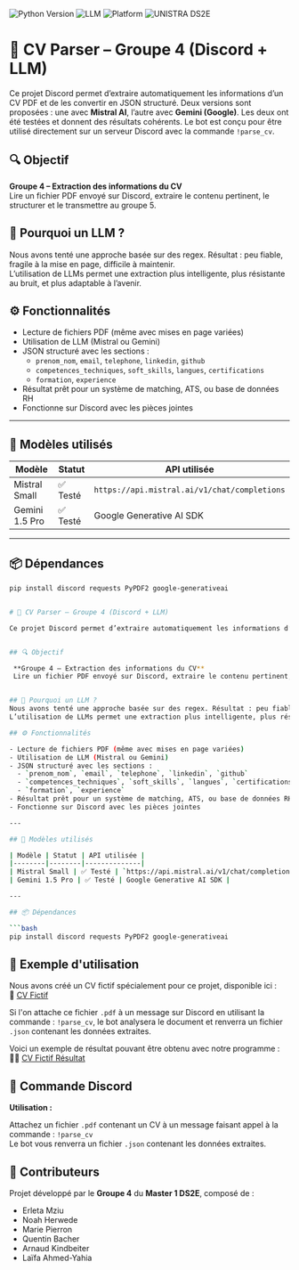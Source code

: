 ![Python Version](https://img.shields.io/badge/Python-3.10%2B-blue)
![LLM](https://img.shields.io/badge/LLM-Mistral%20%7C%20Gemini-orange)
![Platform](https://img.shields.io/badge/Platform-Discord-blue)
![UNISTRA DS2E](https://img.shields.io/badge/UNISTRA-M1_DS2E-blue)

# 📄 CV Parser – Groupe 4 (Discord + LLM)
Ce projet Discord permet d’extraire automatiquement les informations d’un CV PDF et de les convertir en JSON structuré. Deux versions sont proposées : une avec **Mistral AI**, l’autre avec **Gemini (Google)**. Les deux ont été testées et donnent des résultats cohérents. Le bot est conçu pour être utilisé directement sur un serveur Discord avec la commande `!parse_cv`.

## 🔍 Objectif

**Groupe 4 – Extraction des informations du CV**  
Lire un fichier PDF envoyé sur Discord, extraire le contenu pertinent, le structurer et le transmettre au groupe 5.

## 🤖 Pourquoi un LLM ?

Nous avons tenté une approche basée sur des regex. Résultat : peu fiable, fragile à la mise en page, difficile à maintenir.  
L’utilisation de LLMs permet une extraction plus intelligente, plus résistante au bruit, et plus adaptable à l’avenir.

## ⚙️ Fonctionnalités

- Lecture de fichiers PDF (même avec mises en page variées)
- Utilisation de LLM (Mistral ou Gemini)
- JSON structuré avec les sections :
  - `prenom_nom`, `email`, `telephone`, `linkedin`, `github`
  - `competences_techniques`, `soft_skills`, `langues`, `certifications`
  - `formation`, `experience`
- Résultat prêt pour un système de matching, ATS, ou base de données RH
- Fonctionne sur Discord avec les pièces jointes

---

## 🧠 Modèles utilisés

| Modèle           | Statut | API utilisée                               |
|------------------|--------|--------------------------------------------|
| Mistral Small    | ✅ Testé | `https://api.mistral.ai/v1/chat/completions` |
| Gemini 1.5 Pro   | ✅ Testé | Google Generative AI SDK                   |

---

## 📦 Dépendances

```bash
pip install discord requests PyPDF2 google-generativeai


# 📄 CV Parser – Groupe 4 (Discord + LLM)

Ce projet Discord permet d’extraire automatiquement les informations d’un CV PDF et de les convertir en JSON structuré. Deux versions sont proposées : une avec **Mistral AI**, l’autre avec **Gemini (Google)**. Les deux ont été testées et donnent des résultats cohérents. Le bot est conçu pour être utilisé directement sur un serveur Discord avec la commande `!parse_cv`.


## 🔍 Objectif

 **Groupe 4 – Extraction des informations du CV**  
 Lire un fichier PDF envoyé sur Discord, extraire le contenu pertinent, le structurer et le transmettre au groupe 5.


## 🤖 Pourquoi un LLM ?
Nous avons tenté une approche basée sur des regex. Résultat : peu fiable, fragile à la mise en page, difficile à maintenir.
L’utilisation de LLMs permet une extraction plus intelligente, plus résistante au bruit, et plus adaptable à l’avenir.

## ⚙️ Fonctionnalités

- Lecture de fichiers PDF (même avec mises en page variées)
- Utilisation de LLM (Mistral ou Gemini)
- JSON structuré avec les sections :
  - `prenom_nom`, `email`, `telephone`, `linkedin`, `github`
  - `competences_techniques`, `soft_skills`, `langues`, `certifications`
  - `formation`, `experience`
- Résultat prêt pour un système de matching, ATS, ou base de données RH
- Fonctionne sur Discord avec les pièces jointes

---

## 🧠 Modèles utilisés

| Modèle | Statut | API utilisée |
|--------|--------|--------------|
| Mistral Small | ✅ Testé | `https://api.mistral.ai/v1/chat/completions` |
| Gemini 1.5 Pro | ✅ Testé | Google Generative AI SDK |

---

## 📦 Dépendances

```bash
pip install discord requests PyPDF2 google-generativeai
```

## 🧪 Exemple d'utilisation

Nous avons créé un CV fictif spécialement pour ce projet, disponible ici :  
📄 [CV Fictif](CV_Fictif.pdf)

Si l'on attache ce fichier `.pdf` à un message sur Discord en utilisant la commande : `!parse_cv`, le bot analysera le document et renverra un fichier `.json` contenant les données extraites.

Voici un exemple de résultat pouvant être obtenu avec notre programme :  
🧾📄 [CV Fictif Résultat](CV_Fictif_Resultat.json)

## 💬 Commande Discord

**Utilisation :**

Attachez un fichier `.pdf` contenant un CV à un message faisant appel à la commande : `!parse_cv`  
Le bot vous renverra un fichier `.json` contenant les données extraites.

##  👥 Contributeurs

Projet développé par le **Groupe 4** du **Master 1 DS2E**, composé de :

- Erleta Mziu  
- Noah Herwede  
- Marie Pierron  
- Quentin Bacher  
- Arnaud Kindbeiter  
- Laïfa Ahmed-Yahia
